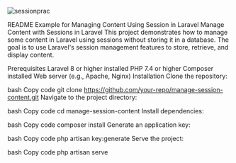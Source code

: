 ![sessionprac](https://github.com/user-attachments/assets/b5d4cf0f-e77e-4616-820e-5d8d73f8963e)

README Example for Managing Content Using Session in Laravel
Manage Content with Sessions in Laravel
This project demonstrates how to manage some content in Laravel using sessions without storing it in a database. The goal is to use Laravel's session management features to store, retrieve, and display content.

Prerequisites
Laravel 8 or higher installed
PHP 7.4 or higher
Composer installed
Web server (e.g., Apache, Nginx)
Installation
Clone the repository:

bash
Copy code
git clone https://github.com/your-repo/manage-session-content.git
Navigate to the project directory:

bash
Copy code
cd manage-session-content
Install dependencies:

bash
Copy code
composer install
Generate an application key:

bash
Copy code
php artisan key:generate
Serve the project:

bash
Copy code
php artisan serve
